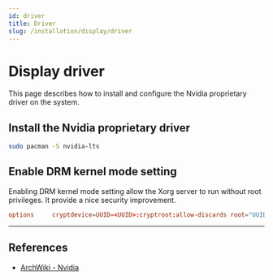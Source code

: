 ```yaml
---
id: driver
title: Driver
slug: /installation/display/driver
---
```


# Display driver

This page describes how to install and configure the Nvidia proprietary driver on the system.

## Install the Nvidia proprietary driver

``` bash
sudo pacman -S nvidia-lts
```

## Enable DRM kernel mode setting

Enabling DRM kernel mode setting allow the Xorg server to run without root privileges. It provide a nice security improvement.

``` conf title="/boot/loader/entries/arch.conf"
options     cryptdevice=UUID=<UUID>:cryptroot:allow-discards root="UUID=<UUID>" nvidia-drm.modeset=1 quiet rw
```

---

## References

- [ArchWiki - Nvidia](https://wiki.archlinux.org/index.php/NVIDIA)